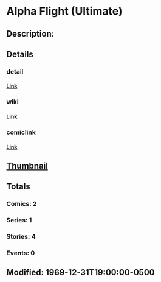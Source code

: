# Alpha Flight (Ultimate)
## Description: 
## Details
### detail
#### [Link](http://marvel.com/characters/126/alpha_flight?utm_campaign=apiRef&utm_source=225578a89fc76f3d20fbffda5d17a88d)
### wiki
#### [Link](http://marvel.com/universe/Alpha%20Flight%20(Ultimate)?utm_campaign=apiRef&utm_source=225578a89fc76f3d20fbffda5d17a88d)
### comiclink
#### [Link](http://marvel.com/comics/characters/1011324/alpha_flight_ultimate?utm_campaign=apiRef&utm_source=225578a89fc76f3d20fbffda5d17a88d)
## [Thumbnail](http://i.annihil.us/u/prod/marvel/i/mg/b/40/image_not_available.jpg)
## Totals
### Comics: 2
### Series: 1
### Stories: 4
### Events: 0
## Modified: 1969-12-31T19:00:00-0500